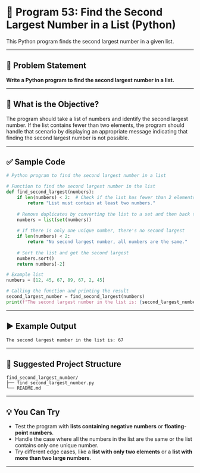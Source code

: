 
# 📝 Program 53: Find the Second Largest Number in a List (Python)

This Python program finds the second largest number in a given list.

---

## 📌 Problem Statement

**Write a Python program to find the second largest number in a list.**

---

## 🔢 What is the Objective?

The program should take a list of numbers and identify the second largest number. If the list contains fewer than two elements, the program should handle that scenario by displaying an appropriate message indicating that finding the second largest number is not possible.

---

## ✅ Sample Code

```python
# Python program to find the second largest number in a list

# Function to find the second largest number in the list
def find_second_largest(numbers):
    if len(numbers) < 2:  # Check if the list has fewer than 2 elements
        return "List must contain at least two numbers."
    
    # Remove duplicates by converting the list to a set and then back to a list
    numbers = list(set(numbers))
    
    # If there is only one unique number, there's no second largest
    if len(numbers) < 2:
        return "No second largest number, all numbers are the same."
    
    # Sort the list and get the second largest
    numbers.sort()
    return numbers[-2]

# Example list
numbers = [12, 45, 67, 89, 67, 2, 45]

# Calling the function and printing the result
second_largest_number = find_second_largest(numbers)
print(f"The second largest number in the list is: {second_largest_number}")
```

---

## ▶️ Example Output

```bash
The second largest number in the list is: 67
```

---

## 📁 Suggested Project Structure

```
find_second_largest_number/
├── find_second_largest_number.py
└── README.md
```

---

## 💡 You Can Try

- Test the program with **lists containing negative numbers** or **floating-point numbers**.
- Handle the case where all the numbers in the list are the same or the list contains only one unique number.
- Try different edge cases, like a **list with only two elements** or a **list with more than two large numbers**.

---
